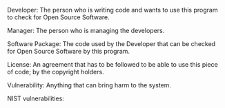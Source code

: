 Developer: The person who is writing code and wants to use this program to check for Open Source Software.

Manager: The person who is managing the developers.

Software Package: The code used by the Developer that can be checked for Open Source Software by this program.

License: An agreement that has to be followed to be able to use this piece of code; by the copyright holders.

Vulnerability: Anything that can bring harm to the system.

NIST vulnerabilities: 
